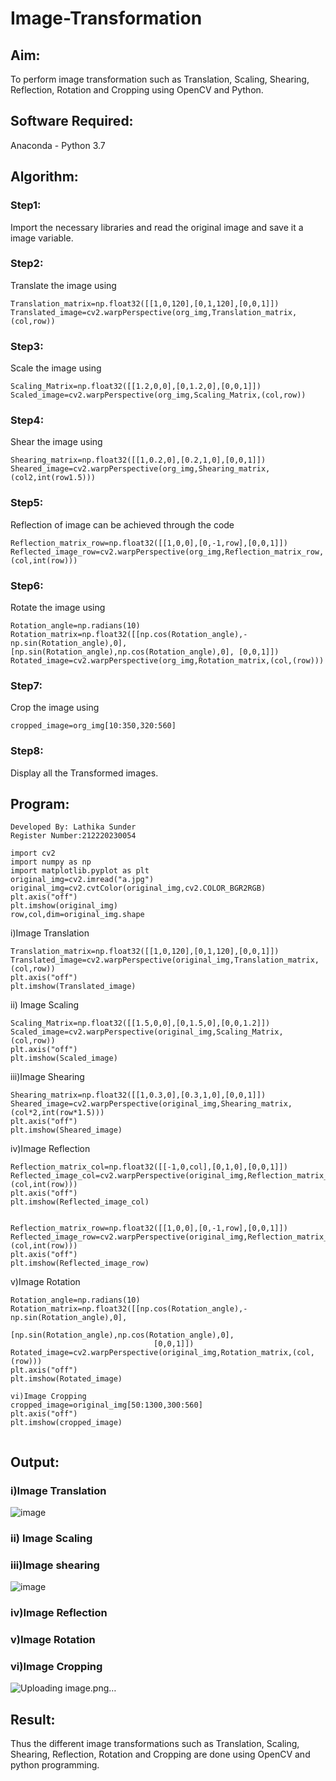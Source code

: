 # Image-Transformation

## Aim:
To perform image transformation such as Translation, Scaling, Shearing, Reflection, Rotation and Cropping using OpenCV and Python.

## Software Required:
Anaconda - Python 3.7

## Algorithm:

### Step1:
Import the necessary libraries and read the original image and save it a image variable.

### Step2:
Translate the image using
```
Translation_matrix=np.float32([[1,0,120],[0,1,120],[0,0,1]]) Translated_image=cv2.warpPerspective(org_img,Translation_matrix,(col,row))
```

### Step3:
Scale the image using
```
Scaling_Matrix=np.float32([[1.2,0,0],[0,1.2,0],[0,0,1]]) Scaled_image=cv2.warpPerspective(org_img,Scaling_Matrix,(col,row))
```

### Step4:
Shear the image using 
```
Shearing_matrix=np.float32([[1,0.2,0],[0.2,1,0],[0,0,1]]) 
Sheared_image=cv2.warpPerspective(org_img,Shearing_matrix,(col2,int(row1.5)))
```

### Step5:

Reflection of image can be achieved through the code 
```
Reflection_matrix_row=np.float32([[1,0,0],[0,-1,row],[0,0,1]]) Reflected_image_row=cv2.warpPerspective(org_img,Reflection_matrix_row,(col,int(row)))
```

### Step6:
Rotate the image using
```
Rotation_angle=np.radians(10) Rotation_matrix=np.float32([[np.cos(Rotation_angle),-np.sin(Rotation_angle),0], [np.sin(Rotation_angle),np.cos(Rotation_angle),0], [0,0,1]]) Rotated_image=cv2.warpPerspective(org_img,Rotation_matrix,(col,(row)))
```

### Step7:
Crop the image using 
```
cropped_image=org_img[10:350,320:560]
```

### Step8:
Display all the Transformed images.

## Program:

``` 
Developed By: Lathika Sunder
Register Number:212220230054
```

```
import cv2
import numpy as np
import matplotlib.pyplot as plt
original_img=cv2.imread("a.jpg")
original_img=cv2.cvtColor(original_img,cv2.COLOR_BGR2RGB)
plt.axis("off")
plt.imshow(original_img)
row,col,dim=original_img.shape
```

i)Image Translation
```
Translation_matrix=np.float32([[1,0,120],[0,1,120],[0,0,1]])
Translated_image=cv2.warpPerspective(original_img,Translation_matrix,(col,row))
plt.axis("off")
plt.imshow(Translated_image)
```

ii) Image Scaling
```
Scaling_Matrix=np.float32([[1.5,0,0],[0,1.5,0],[0,0,1.2]])
Scaled_image=cv2.warpPerspective(original_img,Scaling_Matrix,(col,row))
plt.axis("off")
plt.imshow(Scaled_image)
```

iii)Image Shearing
```
Shearing_matrix=np.float32([[1,0.3,0],[0.3,1,0],[0,0,1]])
Sheared_image=cv2.warpPerspective(original_img,Shearing_matrix,(col*2,int(row*1.5)))
plt.axis("off")
plt.imshow(Sheared_image)
```

iv)Image Reflection
```
Reflection_matrix_col=np.float32([[-1,0,col],[0,1,0],[0,0,1]])
Reflected_image_col=cv2.warpPerspective(original_img,Reflection_matrix_col,(col,int(row)))
plt.axis("off")
plt.imshow(Reflected_image_col)


Reflection_matrix_row=np.float32([[1,0,0],[0,-1,row],[0,0,1]])
Reflected_image_row=cv2.warpPerspective(original_img,Reflection_matrix_row,(col,int(row)))
plt.axis("off")
plt.imshow(Reflected_image_row)
```

v)Image Rotation
```
Rotation_angle=np.radians(10)
Rotation_matrix=np.float32([[np.cos(Rotation_angle),-np.sin(Rotation_angle),0],
                                [np.sin(Rotation_angle),np.cos(Rotation_angle),0],
                                [0,0,1]])
Rotated_image=cv2.warpPerspective(original_img,Rotation_matrix,(col,(row)))
plt.axis("off")
plt.imshow(Rotated_image)

vi)Image Cropping
cropped_image=original_img[50:1300,300:560]
plt.axis("off")
plt.imshow(cropped_image)


```
## Output:
### i)Image Translation

![image](https://github.com/lathika-sunder/Image-Transformation/assets/95066409/cbd4dc5f-fdc8-4ac7-917d-3e310a139e16)


### ii) Image Scaling



### iii)Image shearing

![image](https://github.com/lathika-sunder/Image-Transformation/assets/95066409/f472cfcb-d0eb-43e2-9db2-6e6301090e8a)

### iv)Image Reflection


### v)Image Rotation




### vi)Image Cropping

![Uploading image.png…]()



## Result: 

Thus the different image transformations such as Translation, Scaling, Shearing, Reflection, Rotation and Cropping are done using OpenCV and python programming.
